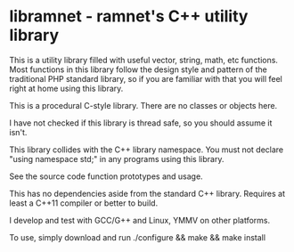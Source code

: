 # libramnet - ramnet's C++ utility library

This is a utility library filled with useful vector, string, math, etc functions.
Most functions in this library follow the design style and pattern of the traditional PHP standard library, 
so if you are familiar with that you will feel right at home using this library.

This is a procedural C-style library. There are no classes or objects here.

I have not checked if this library is thread safe, so you should assume it isn't.

This library collides with the C++ library namespace. You must not declare "using namespace std;" in any programs using this library.

See the source code function prototypes and usage.

This has no dependencies aside from the standard C++ library.
Requires at least a C++11 compiler or better to build.

I develop and test with GCC/G++ and Linux, YMMV on other platforms.

To use, simply download and run ./configure && make && make install
